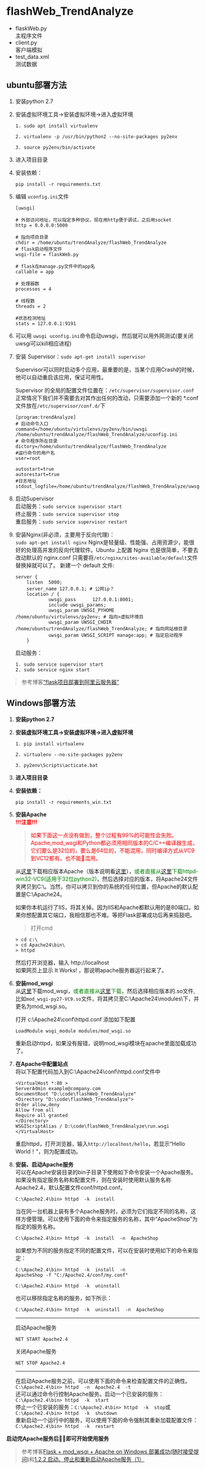# flashWeb_TrendAnalyze
- flaskWeb.py  
   主程序文件
- client.py  
    客户端模拟
- test_data.xml  
    测试数据
## ubuntu部署方法
1. 安装python 2.7
2. 安装虚拟环境工具->安装虚拟环境->进入虚拟环境  
    ```
    1. sudo apt install virtualenv  
      
    2. virtualenv -p /usr/bin/python2 --no-site-packages py2env  
      
    3. source py2env/bin/activate
    ```
3. 进入项目目录
4. 安装依赖：
    ```
    pip install -r requirements.txt
    ```
5. 编辑 ```uconfig.ini```文件
    ```
    [uwsgi]

    # 外部访问地址，可以指定多种协议，现在用http便于调试，之后用socket
    http = 0.0.0.0:5000
      
    # 指向项目目录
    chdir = /home/ubuntu/trendAnalyze/flashWeb_TrendAnalyze
    # flask启动程序文件
    wsgi-file = flaskWeb.py
     
    # flask在manage.py文件中的app名
    callable = app
     
    # 处理器数
    processes = 4
     
    # 线程数
    threads = 2
     
    #状态检测地址
    stats = 127.0.0.1:9191
    ```
6. 可以用 ```uwsgi uconfig.ini```命令启动uwsgi，然后就可以用外网测试(要关闭uwsgi可以kill相应进程)
7. 安装 Supervisor：```sudo apt-get install supervisor```
 
    Supervisor可以同时启动多个应用，最重要的是，当某个应用Crash的时候，他可以自动重启该应用，保证可用性。  
    
    Supervisor 的全局的配置文件位置在：```/etc/supervisor/supervisor.conf ```
    正常情况下我们并不需要去对其作出任何的改动，只需要添加一个新的 *.conf 文件放在```/etc/supervisor/conf.d/```下
    ```
    [program:trendAnalyze]
    # 启动命令入口
    command=/home/ubuntu/virtulenvs/py2env/bin/uwsgi /home/ubuntu/trendAnalyze/flashWeb_TrendAnalyze/uconfig.ini
    # 命令程序所在目录
    dictory=/home/ubuntu/trendAnalyze/flashWeb_TrendAnalyze
    #运行命令的用户名
    user=root
      
    autostart=true
    autorestart=true
    #日志地址
    stdout_logfile=/home/ubuntu/trendAnalyze/flashWeb_TrendAnalyze/uwsgi_supervisor.log

    ```
8. 启动Supervisor  
    启动服务：```sudo service supervisor start```  
    终止服务：```sudo service supervisor stop```  
    重启服务：```sudo service supervisor restart```  
9. 安装Nginx(非必须，主要用于反向代理)：  
    ```sudo apt-get install nginx```
    Nginx是轻量级、性能强、占用资源少，能很好的处理高并发的反向代理软件。Ubuntu 上配置 Nginx 也是很简单，不要去改动默认的 nginx.conf 只需要将```/etc/nginx/sites-available/default```文件替换掉就可以了。 
    新建一个 default 文件:
    ```
    server {
        listen  5000;
        server_name 127.0.0.1; # 公网ip？
        location / {
                uwsgi_pass      127.0.0.1:8001;
                include uwsgi_params;
                uwsgi_param UWSGI_PYHOME /home/ubuntu/virtulenvs/py2env; # 指向>虚拟环境目
                uwsgi_param UWSGI_CHDIR  /home/ubuntu/trendAnalyze/flashWeb_TrendAnalyze; # 指向网站根目录
                uwsgi_param UWSGI_SCRIPT manage:app; # 指定启动程序
        }
    ```
    启动服务：
    ```
    1. sudo service supervisor start
    2. sudo service nginx start
    ```
> 参考博客[“flask项目部署到阿里云服务器”](https://blog.csdn.net/qq_16293649/article/details/78601569)
 ## Windows部署方法
1. **安装python 2.7**
2. **安装虚拟环境工具->安装虚拟环境->进入虚拟环境**  
    ```
    1. pip install virtualenv  
      
    2. virtualenv --no-site-packages py2env  
      
    3. py2env\Scripts\acticate.bat
    ```
3. **进入项目目录**
4. **安装依赖：**
    ```
    pip install -r requirements_win.txt
    ```
5. **安装Apache**  
    <font color=red>**!!!注意!!!**  
    > 如果下面这一点没有做到，整个过程有99%的可能性会失败。  
    Apache,mod_wsgi和Python都必须用相同版本的C/C++编译器生成，它们要么是32位的，要么是64位的，不能混用，同时编译方式从VC9到VC12都有，也不能混用。  </font>

    从[这里](http://www.apachelounge.com/download/ )下载相应版本Apache（版本说明看[这里](https://github.com/GrahamDumpleton/mod_wsgi/blob/master/win32/README.rst)），<font color=green>或者直接从[这里](https://zh.osdn.net/projects/sfnet_appmm/downloads/httpd-2.4.6-win32-VC9.zip/)下载httpd-win32-VC9(适用于32位python2)</font>，然后选择对应的版本，将Apache24文件夹拷贝到C:\。当然，你可以拷贝到你的系统的任何位置，但Apache的默认配置是C:\Apache24。  
    
    如果你本机运行了IIS，将其关掉。因为IIS和Apache都默认用的是80端口。如果你想配置其它端口，我相信那也不难。等把Flask部署成功后再来捣鼓吧。  
    >打开cmd  
    ```
    > cd c:\  
    > cd Apache24\bin\
    > httpd
    ```

    然后打开浏览器，输入 http://localhost  
    如果网页上显示 It Works! ，那说明apache服务器运行起来了。
6. **安装mod_wsgi**  
    从[这里](https://code.google.com/p/modwsgi/downloads/detail?name=mod_wsgi-win32-ap22py27-3.3.so)下载mod_wsgi，<font color=green>或者直接从[这里](https://github.com/GrahamDumpleton/mod_wsgi/releases/tag/4.4.12)下载</font>，然后选择相应版本的.so文件,比如```mod_wsgi-py27-VC9.so```文件，将其拷贝至C:\Apache24\modules\下，并更名为mod_wsgi.so。

    打开 c:\Apache24\conf\httpd.conf 添加如下配置  
    ```
    LoadModule wsgi_module modules/mod_wsgi.so
    ```

    重新启动httpd，如果没有报错，说明mod_wsgi模块在apache里面加载成功了。
7. **在Apache中配置站点**  
    将以下配置代码加入到C:\Apache24\conf\httpd.conf文件中
    ```
    <VirtualHost *:80 >
    ServerAdmin example@company.com
    DocumentRoot "D:\code\flashWeb_TrendAnalyze" 
    <Directory "D:\code\flashWeb_TrendAnalyze">
    Order allow,deny
    Allow from all 
    Require all granted
    </Directory>
    WSGIScriptAlias / D:\code\flashWeb_TrendAnalyze\run.wsgi
    </VirtualHost>
    ```

    重启httpd，打开浏览器，输入```http://localhost/hello```，若显示“Hello World！”，则为配置成功。
8. **安装、启动Apache服务**  
    可以在Apache安装目录的bin子目录下使用如下命令安装一个Apache服务。如果没有指定服务名称和配置文件，则在安装时使用默认服务名称Apache2.4，默认配置文件conf/httpd.conf。  
    ```
    C:\Apache2.4\bin> httpd  -k  install 
    ```
    当在同一台机器上装有多个Apache服务时，必须为它们指定不同的名称，这样方便管理。可以使用下面的命令来指定服务的名称，其中“ApacheShop”为指定的服务名称。
    ```
    C:\Apache2.4\bin> httpd  -k  install  -n  ApacheShop 
    ```
    如果想为不同的服务指定不同的配置文件，可以在安装时使用如下的命令来指定：
    ```
    C:\Apache2.4\bin> httpd  -k  install  -n  
    ApacheShop -f "C:/Apache2.4/conf/my.conf" 
    ```
    ```
    C:\Apache2.4\bin> httpd  -k  uninstall  
    ```
    也可以移除指定名称的服务，如下所示：
    ```
    C:\Apache2.4\bin> httpd  -k  uninstall  -n  ApacheShop 
    ```
    ---  
    启动Apache服务
    ```
    NET START Apache2.4
    ```
    关闭Apache服务
    ```
    NET STOP Apache2.4
    ```
    ---  
    在启动Apache服务之前，可以使用下面的命令来检查配置文件的正确性。```C:\Apache2.4\bin> httpd  -n  Apache2.4  -t ```  
    还可以通过命令行控制Apache服务。启动一个已安装的服务：```C:\Apache2.4\bin> httpd  -k  start ```  
    停止一个已安装的服务：```C:\Apache2.4\bin> httpd  -k  stop```或  ```C:\Apache2.4\bin> httpd  -k  shutdown ```  
    重新启动一个运行中的服务，可以使用下面的命令强制其重新加载配置文件：```C:\Apache2.4\bin> httpd  -k  restart ```
    

**启动完Apache服务后即可开始使用服务**  
>参考博客[Flask + mod_wsgi + Apache on Windows 部署成功(随时接受提问)](https://blog.csdn.net/firefox1/article/details/46438769)和[1.2.2 启动、停止和重新启动Apache服务（1）](http://book.51cto.com/art/201110/298017.htm)
